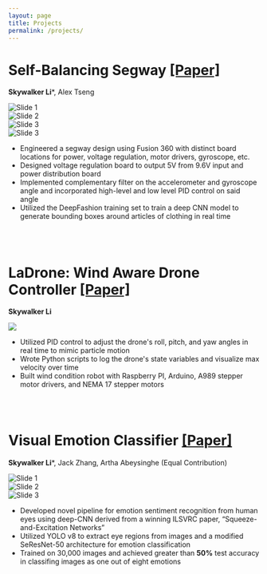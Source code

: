 ```yaml
---
layout: page
title: Projects
permalink: /projects/
---
```


# Self-Balancing Segway [[Paper]][segway-paper-link]
**Skywalker Li***, Alex Tseng

<div class="slideshow-container">
    <div class="slides-wrapper-4">
        <div class="slide">
            <img src="/assets/segway/img1.jpeg" alt="Slide 1">
        </div>
        <div class="slide">
            <img src="/assets/segway/img2.png" alt="Slide 2">
        </div>
        <div class="slide">
            <img src="/assets/segway/img3.png" alt="Slide 3">
        </div>
        <div class="slide">
            <img src="/assets/segway/img4.png" alt="Slide 3">
        </div>
  </div>
</div>

- Engineered a segway design using Fusion 360 with distinct board locations for power, voltage regulation, motor drivers, gyroscope, etc.
- Designed voltage regulation board to output 5V from 9.6V input and power distribution board
- Implemented complementary filter on the accelerometer and gyroscope angle and incorporated high-level and low level PID control on said angle
- Utilized the DeepFashion training set to train a deep CNN model to generate bounding boxes around articles of clothing in real time

[segway-paper-link]: https://docs.google.com/document/d/1xLCRtCav3NRidwRKPaouYSjtGcJM6hDeiP6yQk4c9x4/edit?usp=sharing

<br><br>

# LaDrone: Wind Aware Drone Controller [[Paper]][ladrone-paper-link]
**Skywalker Li**

<div class="img">
    <img class="regular-img" src="/assets/ladrone/poster.png" />
</div>

- Utilized PID control to adjust the drone's roll, pitch, and yaw angles in real time to mimic particle motion
- Wrote Python scripts to log the drone's state variables and visualize max velocity over time
- Built wind condition robot with Raspberry PI, Arduino, A989 stepper motor drivers, and NEMA 17 stepper motors

[ladrone-paper-link]: https://docs.google.com/document/d/19j0C8M3VNqhm_rGdhuzjBBfjmeMsR9oNj-TNm82KGS0/edit?usp=sharing


<br><br>

# Visual Emotion Classifier [[Paper]][visual-paper-link]
**Skywalker Li***, Jack Zhang, Artha Abeysinghe (Equal Contribution)

<div class="slideshow-container">
    <div class="slides-wrapper-3">
        <div class="slide">
            <img src="/assets/visual-emotion/img1.png" alt="Slide 1">
        </div>
        <div class="slide">
            <img src="/assets/visual-emotion/img2.png" alt="Slide 2">
        </div>
        <div class="slide">
            <img src="/assets/visual-emotion/img3.png" alt="Slide 3">
        </div>
  </div>
</div>

- Developed novel pipeline for emotion sentiment recognition from human eyes using deep-CNN derived from a
winning ILSVRC paper, “Squeeze-and-Excitation Networks”
- Utilized YOLO v8 to extract eye regions from images and a modified SeResNet-50 architecture for emotion classification
- Trained on 30,000 images and achieved greater than **50%** test accuracy in classifing images as one out of eight
emotions

[visual-paper-link]: https://docs.google.com/document/d/1x_1tO2GJ08z3Lz17qJXgIQUU8xGM2EZYdcLey7O5yJU/edit?tab=t.0#heading=h.uviz3msp9i7p


<!-- 
Independent Robotics Projects
June 2021 – June 2022
- Engineered a self-driving trash can and a voice-activated spice machine as technical projects.
- Implemented Deep Learning-based speech-to-text engine, OpenCV and CNN lane navigation, designed custom
smart speaker software in Python libraries, designed 3D models and circuitry, and pitched products to angel investors. -->
